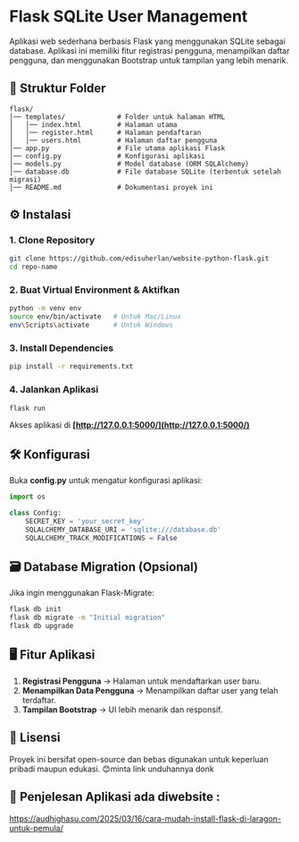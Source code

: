 # Flask SQLite User Management

Aplikasi web sederhana berbasis Flask yang menggunakan SQLite sebagai database. Aplikasi ini memiliki fitur registrasi pengguna, menampilkan daftar pengguna, dan menggunakan Bootstrap untuk tampilan yang lebih menarik.

## 📂 Struktur Folder

```
flask/
│── templates/             # Folder untuk halaman HTML
│   │── index.html         # Halaman utama
│   │── register.html      # Halaman pendaftaran
│   │── users.html         # Halaman daftar pengguna
│── app.py                 # File utama aplikasi Flask
│── config.py              # Konfigurasi aplikasi
│── models.py              # Model database (ORM SQLAlchemy)
│── database.db            # File database SQLite (terbentuk setelah migrasi)
│── README.md              # Dokumentasi proyek ini
```

## ⚙️ Instalasi

### 1. Clone Repository

```sh
git clone https://github.com/edisuherlan/website-python-flask.git 
cd repo-name
```

### 2. Buat Virtual Environment & Aktifkan

```sh
python -m venv env
source env/bin/activate   # Untuk Mac/Linux
env\Scripts\activate      # Untuk Windows
```

### 3. Install Dependencies

```sh
pip install -r requirements.txt
```

### 4. Jalankan Aplikasi

```sh
flask run
```

Akses aplikasi di **[http://127.0.0.1:5000/](http://127.0.0.1:5000/)**

## 🛠 Konfigurasi

Buka **config.py** untuk mengatur konfigurasi aplikasi:

```python
import os

class Config:
    SECRET_KEY = 'your_secret_key'
    SQLALCHEMY_DATABASE_URI = 'sqlite:///database.db'
    SQLALCHEMY_TRACK_MODIFICATIONS = False
```

## 🗃️ Database Migration (Opsional)

Jika ingin menggunakan Flask-Migrate:

```sh
flask db init
flask db migrate -m "Initial migration"
flask db upgrade
```

## 🖥️ Fitur Aplikasi

1. **Registrasi Pengguna** → Halaman untuk mendaftarkan user baru.
2. **Menampilkan Data Pengguna** → Menampilkan daftar user yang telah terdaftar.
3. **Tampilan Bootstrap** → UI lebih menarik dan responsif.

## 📄 Lisensi

Proyek ini bersifat open-source dan bebas digunakan untuk keperluan pribadi maupun edukasi. 😊minta link unduhannya donk

## 📄 Penjelesan Aplikasi ada diwebsite : 

https://audhighasu.com/2025/03/16/cara-mudah-install-flask-di-laragon-untuk-pemula/




